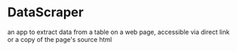 # DataScraper
an app to extract data from a table on a web page, accessible via direct link or a copy of the page's source html
